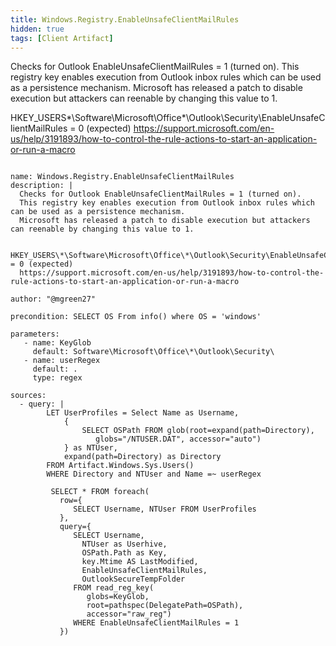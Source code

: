 ```yaml
---
title: Windows.Registry.EnableUnsafeClientMailRules
hidden: true
tags: [Client Artifact]
---
```


Checks for Outlook EnableUnsafeClientMailRules = 1 (turned on).
This registry key enables execution from Outlook inbox rules which can be used as a persistence mechanism.
Microsoft has released a patch to disable execution but attackers can reenable by changing this value to 1.

HKEY_USERS\*\Software\Microsoft\Office\*\Outlook\Security\EnableUnsafeClientMailRules = 0 (expected)
https://support.microsoft.com/en-us/help/3191893/how-to-control-the-rule-actions-to-start-an-application-or-run-a-macro


<pre><code class="language-yaml">
name: Windows.Registry.EnableUnsafeClientMailRules
description: |
  Checks for Outlook EnableUnsafeClientMailRules = 1 (turned on).
  This registry key enables execution from Outlook inbox rules which can be used as a persistence mechanism.
  Microsoft has released a patch to disable execution but attackers can reenable by changing this value to 1.

  HKEY_USERS\*\Software\Microsoft\Office\*\Outlook\Security\EnableUnsafeClientMailRules = 0 (expected)
  https://support.microsoft.com/en-us/help/3191893/how-to-control-the-rule-actions-to-start-an-application-or-run-a-macro

author: "@mgreen27"

precondition: SELECT OS From info() where OS = 'windows'

parameters:
   - name: KeyGlob
     default: Software\Microsoft\Office\*\Outlook\Security\
   - name: userRegex
     default: .
     type: regex

sources:
  - query: |
        LET UserProfiles = Select Name as Username,
            {
                SELECT OSPath FROM glob(root=expand(path=Directory),
                   globs="/NTUSER.DAT", accessor="auto")
            } as NTUser,
            expand(path=Directory) as Directory
        FROM Artifact.Windows.Sys.Users()
        WHERE Directory and NTUser and Name =~ userRegex

         SELECT * FROM foreach(
           row={
              SELECT Username, NTUser FROM UserProfiles
           },
           query={
              SELECT Username,
                NTUser as Userhive,
                OSPath.Path as Key,
                key.Mtime AS LastModified,
                EnableUnsafeClientMailRules,
                OutlookSecureTempFolder
              FROM read_reg_key(
                 globs=KeyGlob,
                 root=pathspec(DelegatePath=OSPath),
                 accessor="raw_reg")
              WHERE EnableUnsafeClientMailRules = 1
           })

</code></pre>

